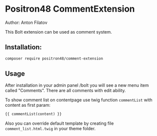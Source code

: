 # Positron48 CommentExtension

Author: Anton Filatov

This Bolt extension can be used as comment system.

## Installation:

```bash
composer require positron48/comment-extension
```

## Usage

After installation in your admin panel /bolt you will see a new menu item called "Comments". 
There are all comments with edit ability.


To show comment list on contentpage use twig function `commentList` with content as first param:

```html
{{ commentList(content) }}
```

Also you can override default template by creating file `comment_list.html.twig` in your theme folder.